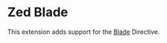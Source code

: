 # Zed Blade

This extension adds support for the [Blade](https://github.com/EmranMR/tree-sitter-blade) Directive.
